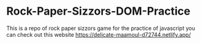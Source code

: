 # Rock-Paper-Sizzors-DOM-Practice

This is a repo of rock paper sizzors game for the practice of javascript you can check out this website
https://delicate-maamoul-d72744.netlify.app/
